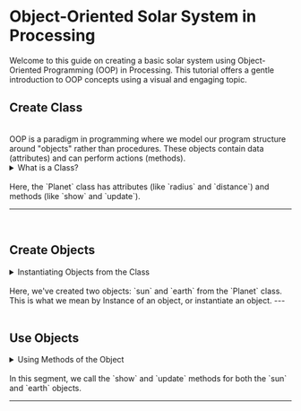 # Object-Oriented Solar System in Processing

Welcome to this guide on creating a basic solar system using Object-Oriented Programming (OOP) in Processing. This tutorial offers a gentle introduction to OOP concepts using a visual and engaging topic.


## Create Class
<br>
OOP is a paradigm in programming where we model our program structure around "objects" rather than procedures. These objects contain data (attributes) and can perform actions (methods).
<br>
<details>
<summary>What is a Class?</summary>

In OOP, a class is a blueprint for creating objects. For our solar system, we'll think of each planet as an object, and they will be created from the `Planet` class. 

<img src="oop.png" alt="meow" width="500" height="500">


</details>
<br>
Here, the `Planet` class has attributes (like `radius` and `distance`) and methods (like `show` and `update`).

---
<br>


## Create Objects

<details>
<summary>Instantiating Objects from the Class</summary>

With our class defined, we can create objects, which are instances of this class. 

<img src="oop_call.png" alt="meow" width="700" height="400">


</details>
<br>
Here, we've created two objects: `sun` and `earth` from the `Planet` class. This is what we mean by Instance of an object, or instantiate an object.
---

<br>
<br>


## Use Objects

<details>
<summary>Using Methods of the Object</summary>

Each object can use the methods defined in the `Planet` class.

<img src="done.png" alt="meow" width="700" height="400">


</details>
<br>
In this segment, we call the `show` and `update` methods for both the `sun` and `earth` objects.

---


